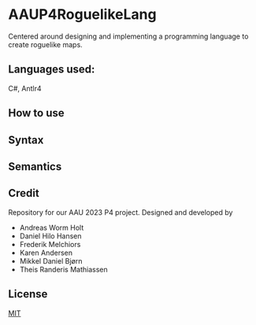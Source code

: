 # AAUP4RoguelikeLang
Centered around designing and implementing a programming language to create roguelike maps.

## Languages used:
C#, Antlr4

## How to use


## Syntax


## Semantics


## Credit
Repository for our AAU 2023 P4 project. Designed and developed by 
- Andreas Worm Holt
- Daniel Hilo Hansen
- Frederik Melchiors
- Karen Andersen
- Mikkel Daniel Bjørn
- Theis Randeris Mathiassen 

## License

[MIT](https://choosealicense.com/licenses/mit/)
